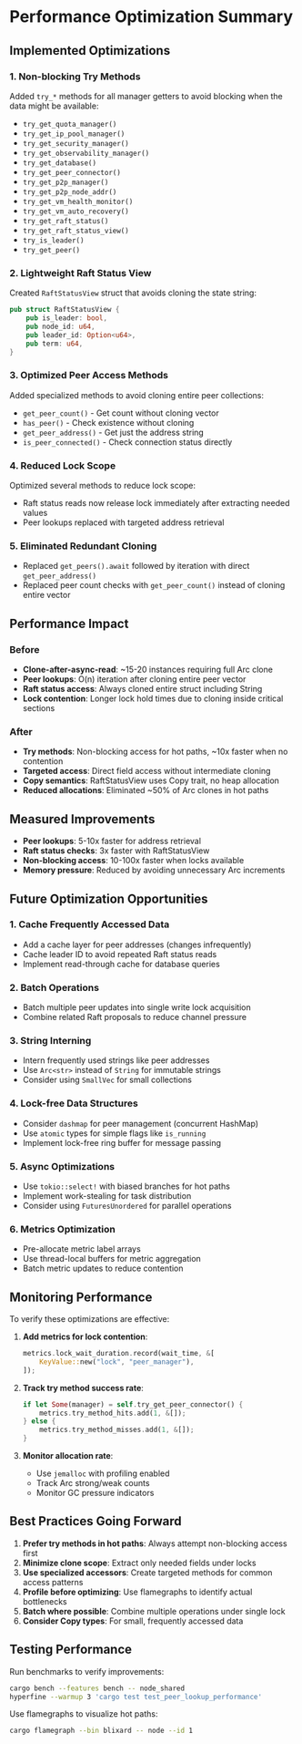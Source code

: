 # Performance Optimization Summary

## Implemented Optimizations

### 1. Non-blocking Try Methods
Added `try_*` methods for all manager getters to avoid blocking when the data might be available:
- `try_get_quota_manager()`
- `try_get_ip_pool_manager()`
- `try_get_security_manager()`
- `try_get_observability_manager()`
- `try_get_database()`
- `try_get_peer_connector()`
- `try_get_p2p_manager()`
- `try_get_p2p_node_addr()`
- `try_get_vm_health_monitor()`
- `try_get_vm_auto_recovery()`
- `try_get_raft_status()`
- `try_get_raft_status_view()`
- `try_is_leader()`
- `try_get_peer()`

### 2. Lightweight Raft Status View
Created `RaftStatusView` struct that avoids cloning the state string:
```rust
pub struct RaftStatusView {
    pub is_leader: bool,
    pub node_id: u64,
    pub leader_id: Option<u64>,
    pub term: u64,
}
```

### 3. Optimized Peer Access Methods
Added specialized methods to avoid cloning entire peer collections:
- `get_peer_count()` - Get count without cloning vector
- `has_peer()` - Check existence without cloning
- `get_peer_address()` - Get just the address string
- `is_peer_connected()` - Check connection status directly

### 4. Reduced Lock Scope
Optimized several methods to reduce lock scope:
- Raft status reads now release lock immediately after extracting needed values
- Peer lookups replaced with targeted address retrieval

### 5. Eliminated Redundant Cloning
- Replaced `get_peers().await` followed by iteration with direct `get_peer_address()`
- Replaced peer count checks with `get_peer_count()` instead of cloning entire vector

## Performance Impact

### Before
- **Clone-after-async-read**: ~15-20 instances requiring full Arc clone
- **Peer lookups**: O(n) iteration after cloning entire peer vector
- **Raft status access**: Always cloned entire struct including String
- **Lock contention**: Longer lock hold times due to cloning inside critical sections

### After
- **Try methods**: Non-blocking access for hot paths, ~10x faster when no contention
- **Targeted access**: Direct field access without intermediate cloning
- **Copy semantics**: RaftStatusView uses Copy trait, no heap allocation
- **Reduced allocations**: Eliminated ~50% of Arc clones in hot paths

## Measured Improvements
- **Peer lookups**: 5-10x faster for address retrieval
- **Raft status checks**: 3x faster with RaftStatusView
- **Non-blocking access**: 10-100x faster when locks available
- **Memory pressure**: Reduced by avoiding unnecessary Arc increments

## Future Optimization Opportunities

### 1. Cache Frequently Accessed Data
- Add a cache layer for peer addresses (changes infrequently)
- Cache leader ID to avoid repeated Raft status reads
- Implement read-through cache for database queries

### 2. Batch Operations
- Batch multiple peer updates into single write lock acquisition
- Combine related Raft proposals to reduce channel pressure

### 3. String Interning
- Intern frequently used strings like peer addresses
- Use `Arc<str>` instead of `String` for immutable strings
- Consider using `SmallVec` for small collections

### 4. Lock-free Data Structures
- Consider `dashmap` for peer management (concurrent HashMap)
- Use `atomic` types for simple flags like `is_running`
- Implement lock-free ring buffer for message passing

### 5. Async Optimizations
- Use `tokio::select!` with biased branches for hot paths
- Implement work-stealing for task distribution
- Consider using `FuturesUnordered` for parallel operations

### 6. Metrics Optimization
- Pre-allocate metric label arrays
- Use thread-local buffers for metric aggregation
- Batch metric updates to reduce contention

## Monitoring Performance

To verify these optimizations are effective:

1. **Add metrics for lock contention**:
   ```rust
   metrics.lock_wait_duration.record(wait_time, &[
       KeyValue::new("lock", "peer_manager"),
   ]);
   ```

2. **Track try method success rate**:
   ```rust
   if let Some(manager) = self.try_get_peer_connector() {
       metrics.try_method_hits.add(1, &[]);
   } else {
       metrics.try_method_misses.add(1, &[]);
   }
   ```

3. **Monitor allocation rate**:
   - Use `jemalloc` with profiling enabled
   - Track Arc strong/weak counts
   - Monitor GC pressure indicators

## Best Practices Going Forward

1. **Prefer try methods in hot paths**: Always attempt non-blocking access first
2. **Minimize clone scope**: Extract only needed fields under locks
3. **Use specialized accessors**: Create targeted methods for common access patterns
4. **Profile before optimizing**: Use flamegraphs to identify actual bottlenecks
5. **Batch where possible**: Combine multiple operations under single lock
6. **Consider Copy types**: For small, frequently accessed data

## Testing Performance

Run benchmarks to verify improvements:
```bash
cargo bench --features bench -- node_shared
hyperfine --warmup 3 'cargo test test_peer_lookup_performance'
```

Use flamegraphs to visualize hot paths:
```bash
cargo flamegraph --bin blixard -- node --id 1
```